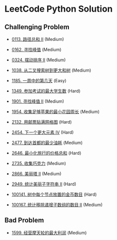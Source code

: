 # LeetCode Python Solution

## Challenging Problem

- [0113. 路径总和 II][link] (Medium)

[link]: https://leetcode.cn/problems/path-sum-ii/

- [0162. 寻找峰值][link] (Medium)

[link]: https://leetcode.cn/problems/find-peak-element/

- [0324. 摆动排序 II][link] (Medium)

[link]: https://leetcode.cn/problems/wiggle-sort-ii/

- [1038. 从二叉搜索树到更大和树][link] (Medium)

[link]: https://leetcode.cn/problems/binary-search-tree-to-greater-sum-tree/

- [1185. 一周中的第几天][link] (Easy)

[link]: https://leetcode.cn/problems/day-of-the-week/

- [1349. 参加考试的最大学生数][link] (Hard)

[link]: https://leetcode.cn/problems/maximum-students-taking-exam/

- [1901. 寻找峰值 II][link] (Medium)

[link]: https://leetcode.cn/problems/find-a-peak-element-ii/

- [1954. 收集足够苹果的最小花园周长][link] (Medium)

[link]: https://leetcode.cn/problems/minimum-garden-perimeter-to-collect-enough-apples/

- [2132. 用邮票贴满网格图][link] (Hard)

[link]: https://leetcode.cn/problems/stamping-the-grid/

- [2454. 下一个更大元素 IV][link] (Hard)

[link]: https://leetcode.cn/problems/next-greater-element-iv/

- [2477. 到达首都的最少油耗][link] (Medium)

[link]: https://leetcode.cn/problems/minimum-fuel-cost-to-report-to-the-capital/

- [2646. 最小化旅行的价格总和][link] (Hard)

[link]: https://leetcode.cn/problems/minimize-the-total-price-of-the-trips/

- [2735. 收集巧克力][link] (Medium)

[link]: https://leetcode.cn/problems/collecting-chocolates/

- [2866. 美丽塔 II][link] (Medium)

[link]: https://leetcode.cn/problems/beautiful-towers-ii/

- [2949. 统计美丽子字符串 II][link] (Hard)

[link]: https://leetcode.cn/contest/weekly-contest-373/problems/count-beautiful-substrings-ii/

- [100141. 树中每个节点放置的金币数目][link] (Hard)

[link]: https://leetcode.cn/contest/biweekly-contest-120/problems/find-number-of-coins-to-place-in-tree-nodes/

- [100167. 统计移除递增子数组的数目 II][link] (Medium)

[link]: https://leetcode.cn/contest/biweekly-contest-120/problems/count-the-number-of-incremovable-subarrays-ii/


## Bad Problem

- [1599. 经营摩天轮的最大利润][link] (Medium)

[link]: https://leetcode.cn/problems/maximum-profit-of-operating-a-centennial-wheel/